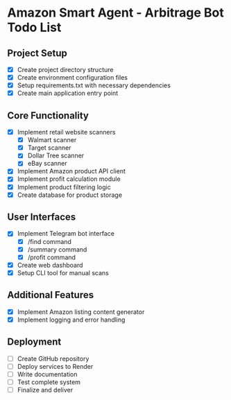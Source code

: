 # Amazon Smart Agent - Arbitrage Bot Todo List

## Project Setup
- [x] Create project directory structure
- [x] Create environment configuration files
- [x] Setup requirements.txt with necessary dependencies
- [x] Create main application entry point

## Core Functionality
- [x] Implement retail website scanners
  - [x] Walmart scanner
  - [x] Target scanner
  - [x] Dollar Tree scanner
  - [x] eBay scanner
- [x] Implement Amazon product API client
- [x] Implement profit calculation module
- [x] Implement product filtering logic
- [x] Create database for product storage

## User Interfaces
- [x] Implement Telegram bot interface
  - [x] /find command
  - [x] /summary command
  - [x] /profit command
- [x] Create web dashboard
- [x] Setup CLI tool for manual scans

## Additional Features
- [x] Implement Amazon listing content generator
- [x] Implement logging and error handling

## Deployment
- [ ] Create GitHub repository
- [ ] Deploy services to Render
- [ ] Write documentation
- [ ] Test complete system
- [ ] Finalize and deliver
